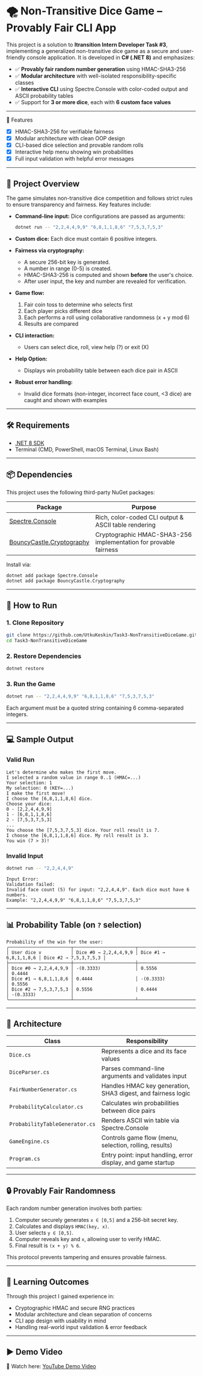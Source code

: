 # 🌪️ Non-Transitive Dice Game – Provably Fair CLI App

This project is a solution to **Itransition Intern Developer Task #3**, implementing a generalized non-transitive dice game as a secure and user-friendly console application. It is developed in **C# (.NET 8)** and emphasizes:

* ✅ **Provably fair random number generation** using HMAC-SHA3-256
* ✅ **Modular architecture** with well-isolated responsibility-specific classes
* ✅ **Interactive CLI** using Spectre.Console with color-coded output and ASCII probability tables
* ✅ Support for **3 or more dice**, each with **6 custom face values**


---

🎯 Features

- [x] HMAC-SHA3-256 for verifiable fairness
- [x] Modular architecture with clean OOP design
- [x] CLI-based dice selection and provable random rolls
- [x] Interactive help menu showing win probabilities
- [x] Full input validation with helpful error messages

---

## 🧰 Project Overview

The game simulates non-transitive dice competition and follows strict rules to ensure transparency and fairness. Key features include:

* **Command-line input:** Dice configurations are passed as arguments:

  ```bash
  dotnet run -- "2,2,4,4,9,9" "6,8,1,1,8,6" "7,5,3,7,5,3"
  ```
* **Custom dice:** Each dice must contain 6 positive integers.
* **Fairness via cryptography:**

  * A secure 256-bit key is generated.
  * A number in range (0-5) is created.
  * HMAC-SHA3-256 is computed and shown **before** the user's choice.
  * After user input, the key and number are revealed for verification.
* **Game flow:**

  1. Fair coin toss to determine who selects first
  2. Each player picks different dice
  3. Each performs a roll using collaborative randomness (x + y mod 6)
  4. Results are compared
* **CLI interaction:**

  * Users can select dice, roll, view help (?) or exit (X)
* **Help Option:**

  * Displays win probability table between each dice pair in ASCII
* **Robust error handling:**

  * Invalid dice formats (non-integer, incorrect face count, <3 dice) are caught and shown with examples

---

## 🛠️ Requirements

* [.NET 8 SDK](https://dotnet.microsoft.com/download)
* Terminal (CMD, PowerShell, macOS Terminal, Linux Bash)

---

## 📦 Dependencies

This project uses the following third-party NuGet packages:

| Package                                                                  | Purpose                                                          |
| ------------------------------------------------------------------------ | ---------------------------------------------------------------- |
| [Spectre.Console](https://www.nuget.org/packages/Spectre.Console)        | Rich, color-coded CLI output & ASCII table rendering             |
| [BouncyCastle.Cryptography](https://www.nuget.org/packages/BouncyCastle) | Cryptographic HMAC-SHA3-256 implementation for provable fairness |

Install via:

```bash
dotnet add package Spectre.Console
dotnet add package BouncyCastle.Cryptography
```

---

## 🚀 How to Run

### 1. Clone Repository

```bash
git clone https://github.com/UtkuKeskin/Task3-NonTransitiveDiceGame.git
cd Task3-NonTransitiveDiceGame
```

### 2. Restore Dependencies

```bash
dotnet restore
```

### 3. Run the Game

```bash
dotnet run -- "2,2,4,4,9,9" "6,8,1,1,8,6" "7,5,3,7,5,3"
```

Each argument must be a quoted string containing 6 comma-separated integers.

---

## 💻 Sample Output

### Valid Run

```text
Let's determine who makes the first move.
I selected a random value in range 0..1 (HMAC=...)
Your selection: 1
My selection: 0 (KEY=...)
I make the first move!
I choose the [6,8,1,1,8,6] dice.
Choose your dice:
0 - [2,2,4,4,9,9]
1 - [6,8,1,1,8,6]
2 - [7,5,3,7,5,3]
...
You choose the [7,5,3,7,5,3] dice. Your roll result is 7.
I choose the [6,8,1,1,8,6] dice. My roll result is 3.
You win (7 > 3)!
```

### Invalid Input

```bash
dotnet run -- "2,2,4,4,9"
```

```text
Input Error:
Validation failed:
Invalid face count (5) for input: "2,2,4,4,9". Each dice must have 6 numbers.
Example: "2,2,4,4,9,9" "6,8,1,1,8,6" "7,5,3,7,5,3"
```

---

## 📊 Probability Table (on `?` selection)

```
Probability of the win for the user:
╭───────────────────────┬───────────────────────┬───────────────────────┬───────────────────────╮
│ User dice v           │ Dice #0 → 2,2,4,4,9,9 │ Dice #1 → 6,8,1,1,8,6 │ Dice #2 → 7,5,3,7,5,3 │
├───────────────────────┼───────────────────────┼───────────────────────┼───────────────────────┤
│ Dice #0 → 2,2,4,4,9,9 │ -(0.3333)             │ 0.5556                │ 0.4444                │
│ Dice #1 → 6,8,1,1,8,6 │ 0.4444                │ -(0.3333)             │ 0.5556                │
│ Dice #2 → 7,5,3,7,5,3 │ 0.5556                │ 0.4444                │ -(0.3333)             │
╰───────────────────────┴───────────────────────┴───────────────────────┴───────────────────────╯
```

---

## 📄 Architecture

| Class                          | Responsibility                                               |
| ------------------------------ | ------------------------------------------------------------ |
| `Dice.cs`                      | Represents a dice and its face values                        |
| `DiceParser.cs`                | Parses command-line arguments and validates input            |
| `FairNumberGenerator.cs`       | Handles HMAC key generation, SHA3 digest, and fairness logic |
| `ProbabilityCalculator.cs`     | Calculates win probabilities between dice pairs              |
| `ProbabilityTableGenerator.cs` | Renders ASCII win table via Spectre.Console                  |
| `GameEngine.cs`                | Controls game flow (menu, selection, rolling, results)       |
| `Program.cs`                   | Entry point: input handling, error display, and game startup |

---

## 🔒 Provably Fair Randomness

Each random number generation involves both parties:

1. Computer securely generates `x ∈ [0,5]` and a 256-bit secret key.
2. Calculates and displays `HMAC(key, x)`.
3. User selects `y ∈ [0,5]`.
4. Computer reveals key and `x`, allowing user to verify HMAC.
5. Final result is `(x + y) % 6`.

This protocol prevents tampering and ensures provable fairness.

---


## 🧠 Learning Outcomes

Through this project I gained experience in:

* Cryptographic HMAC and secure RNG practices
* Modular architecture and clean separation of concerns
* CLI app design with usability in mind
* Handling real-world input validation & error feedback

---

## ▶️ Demo Video  
🎥 Watch here: [YouTube Demo Video](https://www.youtube.com/watch?v=O3MIRhV6DtI)
